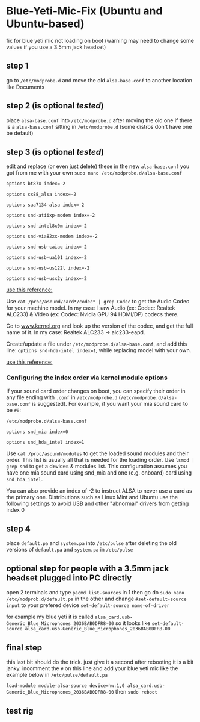 # Blue-Yeti-Mic-Fix (Ubuntu and Ubuntu-based) 

fix for blue yeti mic not loading on boot
(warning may need to change some values if you use a 3.5mm jack headset)


## step 1

go to `/etc/modprobe.d` and move the old `alsa-base.conf` to another location like Documents

## step 2 (is optional *tested*)

place `alsa-base.conf` into `/etc/modprobe.d` after moving the old one if there is a `alsa-base.conf` sitting in `/etc/modprobe.d` (some distros don't have one be default)

## step 3 (is optional *tested*)

edit and replace (or even just delete) these in the new `alsa-base.conf` you got from me with your own `sudo nano /etc/modprobe.d/alsa-base.conf`

```
options bt87x index=-2

options cx88_alsa index=-2

options saa7134-alsa index=-2

options snd-atiixp-modem index=-2

options snd-intel8x0m index=-2

options snd-via82xx-modem index=-2

options snd-usb-caiaq index=-2

options snd-usb-ua101 index=-2

options snd-usb-us122l index=-2

options snd-usb-usx2y index=-2
```

[use this reference:](https://askubuntu.com/questions/1230016/headset-microphone-not-working-on-ubuntu-20-04)

Use `cat /proc/asound/card*/codec* | grep Codec` to get the Audio Codec for your machine model. In my case I saw Audio (ex: Codec: Realtek ALC233) & Video (ex: Codec: Nvidia GPU 94 HDMI/DP) codecs there.

Go to www.kernel.org and look up the version of the codec, and get the full name of it. In my case: Realtek ALC233 -> alc233-eapd.

Create/update a file under `/etc/modprobe.d/alsa-base.conf`, and add this line: `options snd-hda-intel index=1`, while replacing model with your own.

[use this reference:](https://wiki.archlinux.org/title/Advanced\_Linux\_Sound\_Architecture)

### Configuring the index order via kernel module options

If your sound card order changes on boot, you can specify their order in any file ending with `.conf` in `/etc/modprobe.d` (`/etc/modprobe.d/alsa-base.conf` is suggested). For example, if you want your mia sound card to be `#0`:

```
/etc/modprobe.d/alsa-base.conf

options snd_mia index=0

options snd_hda_intel index=1
```

Use `cat /proc/asound/modules` to get the loaded sound modules and their order. 
This list is usually all that is needed for the loading order. 
Use `lsmod | grep snd` to get a devices & modules list.
This configuration assumes you have one mia sound card using snd\_mia and one (e.g. onboard) card using `snd_hda_intel`.

You can also provide an index of -2 to instruct ALSA to never use a card as the primary one. 
Distributions such as Linux Mint and Ubuntu use the following settings to avoid USB and other "abnormal" drivers from getting index 0


## step 4

place `default.pa` and `system.pa` into `/etc/pulse` after deleting the old versions of `default.pa` and `system.pa` in `/etc/pulse`

## optional step for people with a 3.5mm jack headset plugged into PC directly

open 2 terminals and type `pacmd list-sources` in 1 then go do `sudo nano /etc/modprob.d/default.pa` in the other and change `#set-default-source input` to your prefered device `set-default-source name-of-driver` 

for example my blue yeti it is called `alsa_card.usb-Generic_Blue_Microphones_2036BAB0DFR8-00` so it looks like 
`set-default-source alsa_card.usb-Generic_Blue_Microphones_2036BAB0DFR8-00`


## final step

this last bit should do the trick. just give it a second after rebooting it is a bit janky.
incomment the `#` on this line and add your blue yeti mic like the example below in `/etc/pulse/default.pa`

`load-module module-alsa-source device=hw:1,0 alsa_card.usb-Generic_Blue_Microphones_2036BAB0DFR8-00`
then
`sudo reboot`

## test rig
